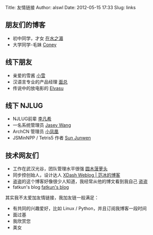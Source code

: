 Title: 友情链接
Author: alswl
Date: 2012-05-15 17:33
Slug: links


## 朋友们的博客 ##

* 初中同学，才女 [在水之湄](http://blog.sina.com.cn/cloverjwj)
* 大学同学-毛妹 [Coney](http://www.conpad.com/)

## 线下朋友 ##
* 亲爱的雪酱 [小雪](http://sizheng.org/)
* 汉语言专业的产品经理 [面总](http://www.albertgao.com/)
* 传说中的放电影的 [Elvasu](http://qingge.me/)

## 线下 NJLUG ##
* NJLUG前辈 [李凡希](http://www.freemindworld.com/blog)
* 一名系统管理员 [Jasey Wang](http://jaseywang.me/)
* ArchCN 管理员 [小凤凰](https://www.google.com/reader/view/#)
* JSMinNPP / Tetris5 作者 [Sun Junwen](http://sunblog.72pines.com/)

## 技术网友们 ##
* 工作在武汉光谷，团队管理水平很强 [圆木菠萝头](http://blog.boluotou.com/)
* 同步控创始人，设计达人 [XDash Weblog | 范冰的博客](http://www.fanbing.net/)
* 盗盗的这个博客好像很少人知道，我经常从他的博文看到我自己 [盗盗](http://daodao.org/)
* fatkun's blog [fatkun's blog](http://fatkun.com/)

其实我不太爱加友情链接，我加友链一般满足：

* 有共同的兴趣爱好，比如 Linux / Python，并且订阅我博客一段时间
* 面过基
* 我欣赏您
* 美女

